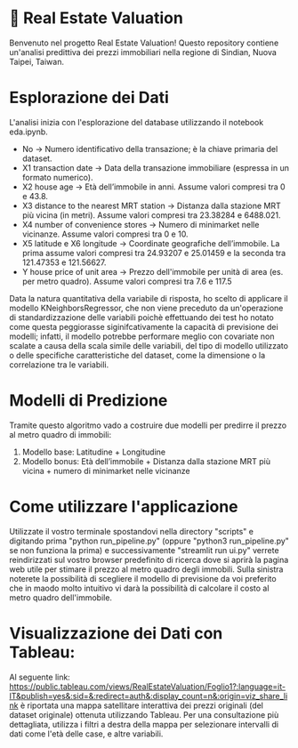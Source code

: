 # 🏡 Real Estate Valuation
Benvenuto nel progetto Real Estate Valuation!
Questo repository contiene un'analisi predittiva dei prezzi immobiliari nella regione di Sindian, Nuova Taipei, Taiwan.

# Esplorazione dei Dati
L'analisi inizia con l'esplorazione del database utilizzando il notebook eda.ipynb.
-   No → Numero identificativo della transazione; è la chiave primaria del dataset.
-   X1 transaction date → Data della transazione immobiliare (espressa in un formato numerico).
-   X2 house age → Età dell’immobile in anni. Assume valori compresi tra 0 e 43.8.
-   X3 distance to the nearest MRT station → Distanza dalla stazione MRT più vicina (in metri). Assume valori compresi tra 23.38284 e 6488.021.
-   X4 number of convenience stores → Numero di minimarket nelle vicinanze. Assume valori compresi tra 0 e 10.
-   X5 latitude e X6 longitude → Coordinate geografiche dell’immobile. La prima assume valori compresi tra 24.93207 e 25.01459 e la seconda tra 121.47353 e 121.56627.
-   Y house price of unit area → Prezzo dell'immobile per unità di area (es. per metro quadro). Assume valori compresi tra 7.6 e 117.5

Data la natura quantitativa della variabile di risposta, ho scelto di applicare il modello KNeighborsRegressor, che non viene preceduto da un'operazione di standardizzazione delle variabili poichè effettuando dei test ho notato come questa peggiorasse siginifcativamente la capacità di previsione dei modelli; infatti, il modello potrebbe performare meglio con covariate non scalate a causa della scala simile delle variabili, del tipo di modello utilizzato o delle specifiche caratteristiche del dataset, come la dimensione o la correlazione tra le variabili.

# Modelli di Predizione
Tramite questo algoritmo vado a costruire due modelli per predirre il prezzo al metro quadro di immobili:
1) Modello base: Latitudine + Longitudine
2) Modello bonus: Età dell’immobile + Distanza dalla stazione MRT più vicina + numero di minimarket nelle vicinanze

# Come utilizzare l'applicazione
Utilizzate il vostro terminale spostandovi nella directory "scripts" e digitando prima "python run_pipeline.py" (oppure "python3 run_pipeline.py" se non funziona la prima) e successivamente "streamlit run ui.py" verrete reindirizzati sul vostro browser predefinito di ricerca dove si aprirà la pagina web utile per stimare il prezzo al metro quadro degli immobili.
Sulla sinistra noterete la possibilità di scegliere il modello di previsione da voi preferito che in maodo molto intuitivo vi darà la possibilità di calcolare il costo al metro quadro dell'immobile.

#  Visualizzazione dei Dati con Tableau:
Al seguente link:
    https://public.tableau.com/views/RealEstateValuation/Foglio1?:language=it-IT&publish=yes&:sid=&:redirect=auth&:display_count=n&:origin=viz_share_link 
è riportata una mappa satellitare interattiva dei prezzi originali (del dataset originale) ottenuta utilizzando Tableau.
Per una consultazione più dettagliata, utilizza i filtri a destra della mappa per selezionare intervalli di dati come l'età delle case, e altre variabili.



